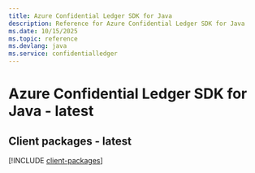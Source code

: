 ```yaml
---
title: Azure Confidential Ledger SDK for Java
description: Reference for Azure Confidential Ledger SDK for Java
ms.date: 10/15/2025
ms.topic: reference
ms.devlang: java
ms.service: confidentialledger
---
```

# Azure Confidential Ledger SDK for Java - latest

## Client packages - latest
[!INCLUDE [client-packages](confidential-ledger-client-index.md)]
